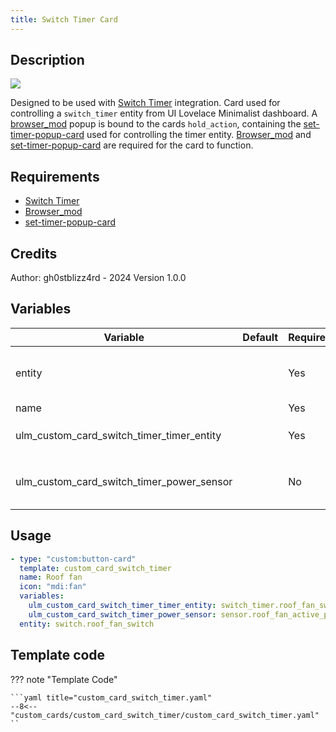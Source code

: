 ```yaml
---
title: Switch Timer Card
---
```


<!-- markdownlint-disable MD046 -->

## Description

<img src="https://i.imgur.com/ZTkhHP0.png">

Designed to be used with [Switch Timer](https://github.com/gh0stblizz4rd/ha-switch-timer) integration. Card used for controlling a `switch_timer` entity from UI Lovelace Minimalist dashboard. A [browser_mod](https://github.com/thomasloven/hass-browser_mod) popup is bound to the cards `hold_action`, containing the [set-timer-popup-card](https://github.com/gh0stblizz4rd/set-timer-popup-card) used for controlling the timer entity. [Browser_mod](https://github.com/thomasloven/hass-browser_mod) and [set-timer-popup-card](https://github.com/gh0stblizz4rd/set-timer-popup-card) are required for the card to function.

## Requirements

- [Switch Timer](https://github.com/gh0stblizz4rd/ha-switch-timer)
- [Browser_mod](https://github.com/thomasloven/hass-browser_mod)
- [set-timer-popup-card](https://github.com/gh0stblizz4rd/set-timer-popup-card)

## Credits

Author: gh0stblizz4rd - 2024 Version 1.0.0

## Variables

| Variable                                  | Default | Required | Notes                                         |
| ----------------------------------------- | ------- | -------- | --------------------------------------------- |
| entity                                    |         | Yes      | The actual switch entity for the device       |
| name                                      |         | Yes      |                                               |
| ulm_custom_card_switch_timer_timer_entity |         | Yes      | `switch_timer` entity to be controlled        |
| ulm_custom_card_switch_timer_power_sensor |         | No       | `sensor` entity to show the power consumption |

## Usage

```yaml
- type: "custom:button-card"
  template: custom_card_switch_timer
  name: Roof fan
  icon: "mdi:fan"
  variables:
    ulm_custom_card_switch_timer_timer_entity: switch_timer.roof_fan_switch
	ulm_custom_card_switch_timer_power_sensor: sensor.roof_fan_active_power
  entity: switch.roof_fan_switch
```

## Template code

??? note "Template Code"

    ```yaml title="custom_card_switch_timer.yaml"
    --8<-- "custom_cards/custom_card_switch_timer/custom_card_switch_timer.yaml"
    ``
